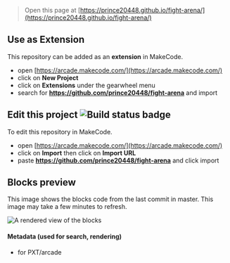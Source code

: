  


> Open this page at [https://prince20448.github.io/fight-arena/](https://prince20448.github.io/fight-arena/)

## Use as Extension

This repository can be added as an **extension** in MakeCode.

* open [https://arcade.makecode.com/](https://arcade.makecode.com/)
* click on **New Project**
* click on **Extensions** under the gearwheel menu
* search for **https://github.com/prince20448/fight-arena** and import

## Edit this project ![Build status badge](https://github.com/prince20448/fight-arena/workflows/MakeCode/badge.svg)

To edit this repository in MakeCode.

* open [https://arcade.makecode.com/](https://arcade.makecode.com/)
* click on **Import** then click on **Import URL**
* paste **https://github.com/prince20448/fight-arena** and click import

## Blocks preview

This image shows the blocks code from the last commit in master.
This image may take a few minutes to refresh.

![A rendered view of the blocks](https://github.com/prince20448/fight-arena/raw/master/.github/makecode/blocks.png)

#### Metadata (used for search, rendering)

* for PXT/arcade
<script src="https://makecode.com/gh-pages-embed.js"></script><script>makeCodeRender("{{ site.makecode.home_url }}", "{{ site.github.owner_name }}/{{ site.github.repository_name }}");</script>
